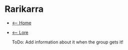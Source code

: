 # Rarikarra

- [<-- Home](../index.md)
- [<-- Lore](index.md)



    ToDo: Add information about it when the group gets it!
